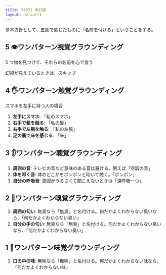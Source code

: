 ```yaml
---
title: 54321 改訂版
layout: default1
---
```

基本方針として、五感で感じたものに「名前を付ける」ということをする。

## 5 👁️ワンパターン視覚グラウンディング

5 つ物を見つけて、それらの名前を心で言う

幻視が見えているときは、スキップ

## 4 🖐ワンパターン触覚グラウンディング

スマホを左手に持つ人の場合

1. **左手にスマホ**: 「私のスマホ」
2. **右手で髪を触る**: 「私の髪」
3. **右手で左腕を触る**: 「私の左腕」
4. **足の裏で床を感じる**: 「床」

## 3 👂ワンパターン聴覚グラウンディング

1. **周囲の音**: テレビの音など意味のある音は避ける。例えば「空調の音」
2. **体を叩く音**: 体のどこかをポンポンと叩いて聴く。「ポンポン」
3. **自分の呼吸音**: 周囲がうるさくて聞こえないときは「深呼吸一つ」

## 2 👃ワンパターン嗅覚グラウンディング

1. **周囲の匂い**: 無臭なら「無臭」と名付ける。何だかよくわからない臭いなら、「何だかよくわからない臭い」
2. **自分の手の匂い**: 無臭なら「無臭」と名付ける。何だかよくわからない臭いなら、「何だかよくわからない臭い」

## 1 👅ワンパターン味覚グラウンディング

1. **口の中の味**: 無味なら「無味」と名付ける。何だかよくわからない味なら、「何だかよくわからない味」
